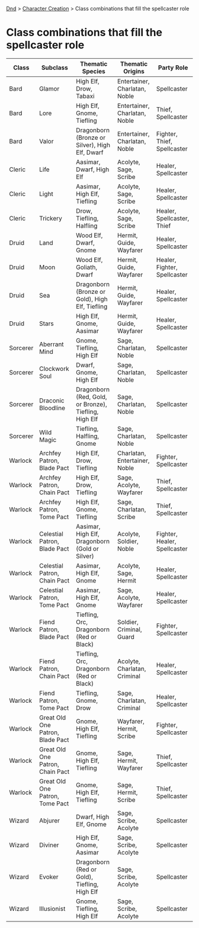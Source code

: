 [Dnd](./readme.md) > [Character Creation](./character-creation.md) > Class combinations that fill the spellcaster role

# Class combinations that fill the spellcaster role

| Class    | Subclass                         | Thematic Species                                      | Thematic Origins              | Party Role                   |
| -------- | -------------------------------- | ----------------------------------------------------- | ----------------------------- | ---------------------------- |
| Bard     | Glamor                           | High Elf, Drow, Tabaxi                                | Entertainer, Charlatan, Noble | Spellcaster                  |
| Bard     | Lore                             | High Elf, Gnome, Tiefling                             | Entertainer, Charlatan, Noble | Thief, Spellcaster           |
| Bard     | Valor                            | Dragonborn (Bronze or Silver), High Elf, Dwarf        | Entertainer, Charlatan, Noble | Fighter, Thief, Spellcaster  |
| Cleric   | Life                             | Aasimar, Dwarf, High Elf                              | Acolyte, Sage, Scribe         | Healer, Spellcaster          |
| Cleric   | Light                            | Aasimar, High Elf, Tiefling                           | Acolyte, Sage, Scribe         | Healer, Spellcaster          |
| Cleric   | Trickery                         | Drow, Tiefling, Halfling                              | Acolyte, Sage, Scribe         | Healer, Spellcaster, Thief   |
| Druid    | Land                             | Wood Elf, Dwarf, Gnome                                | Hermit, Guide, Wayfarer       | Healer, Spellcaster          |
| Druid    | Moon                             | Wood Elf, Goliath, Dwarf                              | Hermit, Guide, Wayfarer       | Healer, Fighter, Spellcaster |
| Druid    | Sea                              | Dragonborn (Bronze or Gold), High Elf, Tiefling       | Hermit, Guide, Wayfarer       | Healer, Spellcaster          |
| Druid    | Stars                            | High Elf, Gnome, Aasimar                              | Hermit, Guide, Wayfarer       | Healer, Spellcaster          |
| Sorcerer | Aberrant Mind                    | Gnome, Tiefling, High Elf                             | Sage, Charlatan, Noble        | Spellcaster                  |
| Sorcerer | Clockwork Soul                   | Dwarf, Gnome, High Elf                                | Sage, Charlatan, Noble        | Spellcaster                  |
| Sorcerer | Draconic Bloodline               | Dragonborn (Red, Gold, or Bronze), Tiefling, High Elf | Sage, Charlatan, Noble        | Spellcaster                  |
| Sorcerer | Wild Magic                       | Tiefling, Halfling, Gnome                             | Sage, Charlatan, Noble        | Spellcaster                  |
| Warlock  | Archfey Patron, Blade Pact       | High Elf, Drow, Tiefling                              | Charlatan, Entertainer, Noble | Fighter, Spellcaster         |
| Warlock  | Archfey Patron, Chain Pact       | High Elf, Drow, Tiefling                              | Sage, Acolyte, Wayfarer       | Thief, Spellcaster           |
| Warlock  | Archfey Patron, Tome Pact        | High Elf, Gnome, Tiefling                             | Sage, Charlatan, Scribe       | Thief, Spellcaster           |
| Warlock  | Celestial Patron, Blade Pact     | Aasimar, High Elf, Dragonborn (Gold or Silver)        | Acolyte, Soldier, Noble       | Fighter, Healer, Spellcaster |
| Warlock  | Celestial Patron, Chain Pact     | Aasimar, High Elf, Gnome                              | Acolyte, Sage, Hermit         | Healer, Spellcaster          |
| Warlock  | Celestial Patron, Tome Pact      | Aasimar, High Elf, Gnome                              | Sage, Acolyte, Wayfarer       | Healer, Spellcaster          |
| Warlock  | Fiend Patron, Blade Pact         | Tiefling, Orc, Dragonborn (Red or Black)              | Soldier, Criminal, Guard      | Fighter, Spellcaster         |
| Warlock  | Fiend Patron, Chain Pact         | Tiefling, Orc, Dragonborn (Red or Black)              | Acolyte, Charlatan, Criminal  | Healer, Spellcaster          |
| Warlock  | Fiend Patron, Tome Pact          | Tiefling, Gnome, Drow                                 | Sage, Charlatan, Criminal     | Healer, Spellcaster          |
| Warlock  | Great Old One Patron, Blade Pact | Gnome, High Elf, Tiefling                             | Wayfarer, Hermit, Scribe      | Fighter, Spellcaster         |
| Warlock  | Great Old One Patron, Chain Pact | Gnome, High Elf, Tiefling                             | Sage, Hermit, Wayfarer        | Thief, Spellcaster           |
| Warlock  | Great Old One Patron, Tome Pact  | Gnome, High Elf, Tiefling                             | Sage, Hermit, Scribe          | Thief, Spellcaster           |
| Wizard   | Abjurer                          | Dwarf, High Elf, Gnome                                | Sage, Scribe, Acolyte         | Spellcaster                  |
| Wizard   | Diviner                          | High Elf, Gnome, Aasimar                              | Sage, Scribe, Acolyte         | Spellcaster                  |
| Wizard   | Evoker                           | Dragonborn (Red or Gold), Tiefling, High Elf          | Sage, Scribe, Acolyte         | Spellcaster                  |
| Wizard   | Illusionist                      | Gnome, Tiefling, High Elf                             | Sage, Scribe, Acolyte         | Spellcaster                  |
